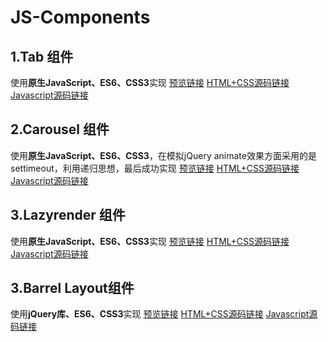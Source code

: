 # JS-Components
## 1.Tab 组件
使用**原生JavaScript、ES6、CSS3**实现
[预览链接](https://bluesbonewong.github.io/JS-Components/Tab/Tab.html)
[HTML+CSS源码链接](https://github.com/bluesbonewong/JS-Components/blob/master/Tab/Tab.html)
[Javascript源码链接](https://github.com/bluesbonewong/JS-Components/blob/master/Tab/Tab.js)
## 2.Carousel 组件
使用**原生JavaScript、ES6、CSS3**，在模拟jQuery animate效果方面采用的是settimeout，利用递归思想，最后成功实现
[预览链接](https://bluesbonewong.github.io/JS-Components/Tab/Tab.html)
[HTML+CSS源码链接](https://github.com/bluesbonewong/JS-Components/blob/master/Carousel/Carousel.html)
[Javascript源码链接](https://github.com/bluesbonewong/JS-Components/blob/master/Carousel/Carousel.js)
## 3.Lazyrender 组件
使用**原生JavaScript、ES6、CSS3**实现
[预览链接](https://bluesbonewong.github.io/JS-Components/Lazyrender/Lazyrender.html)
[HTML+CSS源码链接](https://github.com/bluesbonewong/JS-Components/blob/master/Lazyrender/Lazyrender.html)
[Javascript源码链接](https://github.com/bluesbonewong/JS-Components/blob/master/Lazyrender/Lazyrender.js)
## 3.Barrel Layout组件
使用**jQuery库、ES6、CSS3**实现
[预览链接](https://bluesbonewong.github.io/JS-Components/Barrel/Barrel.html)
[HTML+CSS源码链接](https://github.com/bluesbonewong/JS-Components/blob/master/Barrel/Barrel.html)
[Javascript源码链接](https://github.com/bluesbonewong/JS-Components/blob/master/Barrel/Barrel.js)

